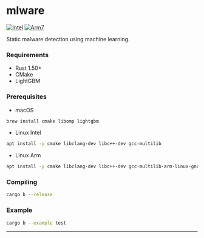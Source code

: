 # mlware 

[![Intel](https://github.com/marirs/mlware/actions/workflows/linux_intel.yml/badge.svg?branch=master)](https://github.com/marirs/mlware/actions/workflows/linux_intel.yml)
[![Arm7](https://github.com/marirs/mlware/actions/workflows/linux_arm.yml/badge.svg?branch=master)](https://github.com/marirs/mlware/actions/workflows/linux_arm.yml)

Static malware detection using machine learning.

### Requirements
- Rust 1.50+
- CMake
- LightGBM

### Prerequisites

- macOS
```bash
brew install cmake libomp lightgbm
```

- Linux Intel
```bash
apt install -y cmake libclang-dev libc++-dev gcc-multilib
```

- Linux Arm
```bash
apt install -y cmake libclang-dev libc++-dev gcc-multilib-arm-linux-gnueabihf
```

### Compiling 
```bash
cargo b --release
```

### Example
```bash
cargo b --example test
```

---
